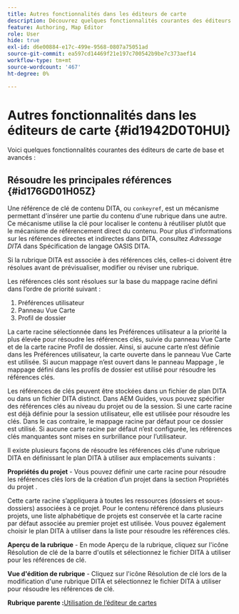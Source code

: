 ```yaml
---
title: Autres fonctionnalités dans les éditeurs de carte
description: Découvrez quelques fonctionnalités courantes des éditeurs de carte de base et avancés. Découvrez comment résoudre les références clés dans l’éditeur de cartes.
feature: Authoring, Map Editor
role: User
hide: true
exl-id: d6e00884-e17c-499e-9568-0807a75051ad
source-git-commit: ea597cd14469f21e197c700542b9be7c373aef14
workflow-type: tm+mt
source-wordcount: '467'
ht-degree: 0%

---
```


# Autres fonctionnalités dans les éditeurs de carte {#id1942D0T0HUI}

Voici quelques fonctionnalités courantes des éditeurs de carte de base et avancés :

## Résoudre les principales références {#id176GD01H05Z}

Une référence de clé de contenu DITA, ou `conkeyref`, est un mécanisme permettant d&#39;insérer une partie du contenu d&#39;une rubrique dans une autre. Ce mécanisme utilise la clé pour localiser le contenu à réutiliser plutôt que le mécanisme de référencement direct du contenu. Pour plus d&#39;informations sur les références directes et indirectes dans DITA, consultez *Adressage DITA* dans Spécification de langage OASIS DITA.

Si la rubrique DITA est associée à des références clés, celles-ci doivent être résolues avant de prévisualiser, modifier ou réviser une rubrique.

Les références clés sont résolues sur la base du mappage racine défini dans l’ordre de priorité suivant :

1. Préférences utilisateur
1. Panneau Vue Carte
1. Profil de dossier

La carte racine sélectionnée dans les Préférences utilisateur a la priorité la plus élevée pour résoudre les références clés, suivie du panneau Vue Carte et de la carte racine Profil de dossier. Ainsi, si aucune carte n’est définie dans les Préférences utilisateur, la carte ouverte dans le panneau Vue Carte est utilisée. Si aucun mappage n’est ouvert dans le panneau Mappage , le mappage défini dans les profils de dossier est utilisé pour résoudre les références clés.

Les références de clés peuvent être stockées dans un fichier de plan DITA ou dans un fichier DITA distinct. Dans AEM Guides, vous pouvez spécifier des références clés au niveau du projet ou de la session. Si une carte racine est déjà définie pour la session utilisateur, elle est utilisée pour résoudre les clés. Dans le cas contraire, le mappage racine par défaut pour ce dossier est utilisé. Si aucune carte racine par défaut n’est configurée, les références clés manquantes sont mises en surbrillance pour l’utilisateur.

Il existe plusieurs façons de résoudre les références clés d&#39;une rubrique DITA en définissant le plan DITA à utiliser aux emplacements suivants :

**Propriétés du projet** - Vous pouvez définir une carte racine pour résoudre les références clés lors de la création d’un projet dans la section Propriétés du projet .

Cette carte racine s’appliquera à toutes les ressources \(dossiers et sous-dossiers\) associées à ce projet. Pour le contenu référencé dans plusieurs projets, une liste alphabétique de projets est conservée et la carte racine par défaut associée au premier projet est utilisée. Vous pouvez également choisir le plan DITA à utiliser dans la liste pour résoudre les références clés.

**Aperçu de la rubrique** - En mode Aperçu de la rubrique, cliquez sur l&#39;icône Résolution de clé de la barre d&#39;outils et sélectionnez le fichier DITA à utiliser pour les références de clé.

**Vue d&#39;édition de rubrique** - Cliquez sur l&#39;icône Résolution de clé lors de la modification d&#39;une rubrique DITA et sélectionnez le fichier DITA à utiliser pour résoudre les références de clé.

**Rubrique parente :**&#x200B;[ Utilisation de l’éditeur de cartes](map-editor.md)
